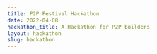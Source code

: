 ```yaml
---
title: P2P Festival Hackathon
date: 2022-04-08
hackathon_title: A Hackathon for P2P builders
layout: hackathon
slug: hackathon
---
```

